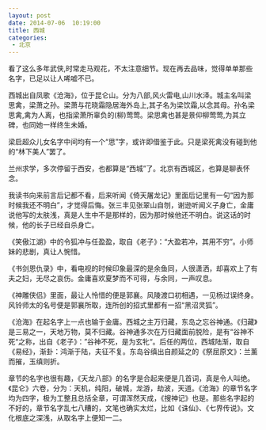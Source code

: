 ```yaml
---
layout: post
date: 2014-07-06  10:19:00
title: 西城
categories:
 - 北京
---
```



看了这么多年武侠,时常走马观花，不太注意细节。现在再去品味，觉得单单那些名字，已足以让人唏嘘不已。


西城出自凤歌《沧海》，位于昆仑山。分为八部,风火雷电,山川水泽。城主名叫梁思禽，梁萧之孙。梁萧与花晓霜隐居海外岛上,其子名为梁饮霜,以念其母。孙名梁思禽,禽为人离，也指梁萧所辜负的(柳)莺莺。梁思禽也甚是景仰柳莺莺,为其立碑，也同她一样终生未婚。

梁启超众儿女名字中间均有一个“思”字，或许即借鉴于此。只是梁死禽没有碰到他的“林下美人”罢了。

兰州求学，多次停留于西安，也都算是“西城”了。北京有西城区，也算是聊表怀念。

我读书向来前言后记都不看，后来听闻《倚天屠龙记》里面后记里有一句“因为那时候我还不明白”，才觉得后悔。张三丰见张翠山自刎，谢逊听闻义子身亡，金庸说他写的太肤浅，真是人生中不是那样的，因为那时候他还不明白。说这话的时候，他的长子已经自杀身亡。

《笑傲江湖》中的令狐冲与任盈盈，取自《老子》：“大盈若冲，其用不穷”。小师妹的悲剧，真让人惋惜。

《书剑恩仇录》中，看电视的时候印象最深的是余鱼同，人很潇洒，却喜欢上了有夫之妇，无尽之哀伤。金庸喜欢夏梦而不可得，与余同，一声叹息。

《神雕侠侣》里面，最让人怜惜的便是郭襄。风陵渡口初相遇，一见杨过误终身。风铃师太的名号便是郭襄所取，连所创的招式里都有一招“黑沼灵狐”。

《沧海》在起名字上一点也输于金庸。西城之主万归藏，东岛之忘谷神通。《归藏》是三易之一，天地万物，莫不归藏。谷神通多次在万归藏面前脱险，是有“谷神不死“之称，出自《老子》：”谷神不死，是为玄牝“。后任的两位，西城陆渐，取自《易经》，渐卦：鸿渐于陆，夫征不复。东岛谷缜出自颜延之的《祭屈原文》：兰薰而摧，玉缜则折。

章节的名字也很有趣，《天龙八部》的名字是合起来便是几首词，真是令人叫绝。《昆仑》六卷，分为：天机，纯阳，破城，龙游，劫波，天道。《沧海》的章节名字均为四字，极为工整且总括全章，可谓浑然天成，《搜神记》也是。那些名字起的不好的，章节名字乱七八糟的，文笔也确实太烂，比如《诛仙》、《七界传说》。文化根底之深浅，从取名字上便知一二。


